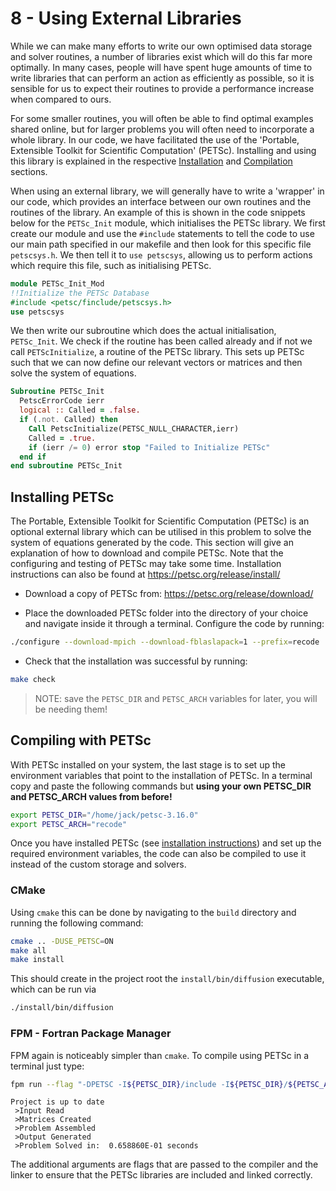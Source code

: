 # 8 - Using External Libraries

While we can make many efforts to write our own optimised data storage and solver routines, a number of libraries exist which will do this far more optimally. In many cases, people will have spent huge amounts of time to write libraries that can perform an action as efficiently as possible, so it is sensible for us to expect their routines to provide a performance increase when compared to ours.

For some smaller routines, you will often be able to find optimal examples shared online, but for larger problems you will often need to incorporate a whole library. In our code, we have facilitated the use of the 'Portable, Extensible Toolkit for Scientific Computation' (PETSc). Installing and using this library is explained in the respective [Installation](#installing-petsc) and [Compilation](#compiling-with-petsc) sections.

When using an external library, we will generally have to write a 'wrapper' in our code, which provides an interface between our own routines and the routines of the library. An example of this is shown in the code snippets below for the `PETSc_Init` module, which initialises the PETSc library. We first create our module and use the `#include` statements to tell the code to use our main path specified in our makefile and then look for this specific file `petscsys.h`. We then tell it to `use petscsys`, allowing us to perform actions which require this file, such as initialising PETSc.

```fortran
module PETSc_Init_Mod
!!Initialize the PETSc Database
#include <petsc/finclude/petscsys.h>
use petscsys
```

We then write our subroutine which does the actual initialisation, `PETSc_Init`. We check if the routine has been called already and if not we call `PETScInitialize`, a routine of the PETSc library. This sets up PETSc such that we can now define our relevant vectors or matrices and then solve the system of equations.

```fortran
Subroutine PETSc_Init
  PetscErrorCode ierr
  logical :: Called = .false.
  if (.not. Called) then
    Call PetscInitialize(PETSC_NULL_CHARACTER,ierr)
    Called = .true.
    if (ierr /= 0) error stop "Failed to Initialize PETSc"
  end if
end subroutine PETSc_Init
```

## Installing PETSc

The Portable, Extensible Toolkit for Scientific Computation (PETSc) is an optional external library which can be utilised in this problem to solve the system of equations generated by the code. This section will give an explanation of how to download and compile PETSc. Note that the configuring and testing of PETSc may take some time. Installation instructions can also be found at <https://petsc.org/release/install/>

- Download a copy of PETSc from: <https://petsc.org/release/download/>

- Place the downloaded PETSc folder into the directory of your choice and navigate inside it through a terminal. Configure the code by running:

```bash
./configure --download-mpich --download-fblaslapack=1 --prefix=recode
```

- Check that the installation was successful by running:

```bash
make check
```

> NOTE: save the `PETSC_DIR` and `PETSC_ARCH` variables for later, you will be needing them!

## Compiling with PETSc

With PETSc installed on your system, the last stage is to set up the environment variables that
point to the installation of PETSc. In a terminal copy and paste the following commands
but **using your own PETSC_DIR and PETSC_ARCH values from before!**

```bash
export PETSC_DIR="/home/jack/petsc-3.16.0"
export PETSC_ARCH="recode"
```

Once you have installed PETSc (see [installation instructions](#installing-petsc)) and set up the required environment variables, the code can also be compiled to use it instead of the custom storage and solvers.

### CMake

Using `cmake` this can be done by navigating to the `build` directory and running the following command:

```bash
cmake .. -DUSE_PETSC=ON
make all
make install
```

This should create in the project root the `install/bin/diffusion` executable, which can be run via

```bash
./install/bin/diffusion
```

### FPM - Fortran Package Manager

FPM again is noticeably simpler than `cmake`. To compile using PETSc in a terminal
just type:

```bash
fpm run --flag "-DPETSC -I${PETSC_DIR}/include -I${PETSC_DIR}/${PETSC_ARCH}/include" --link-flag "-L${PETSC_DIR}/${PETSC_ARCH}/lib"
```

```log
Project is up to date
 >Input Read
 >Matrices Created
 >Problem Assembled
 >Output Generated
 >Problem Solved in:  0.658860E-01 seconds
```

The additional arguments are flags that are passed to the compiler and the linker
to ensure that the PETSc libraries are included and linked correctly.
